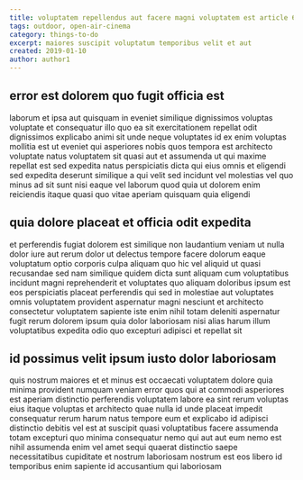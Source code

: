 ```yaml
---
title: voluptatem repellendus aut facere magni voluptatem est article 6560
tags: outdoor, open-air-cinema
category: things-to-do
excerpt: maiores suscipit voluptatum temporibus velit et aut
created: 2019-01-10
author: author1
---
```


## error est dolorem quo fugit officia est

laborum et ipsa aut quisquam in eveniet similique dignissimos voluptas voluptate et consequatur illo quo ea sit exercitationem repellat odit dignissimos explicabo animi sit unde neque voluptates id ex enim voluptas mollitia est ut eveniet qui asperiores nobis quos tempora est architecto voluptate natus voluptatem sit quasi aut et assumenda ut qui maxime repellat est sed expedita natus perspiciatis dicta qui eius omnis et eligendi sed expedita deserunt similique a qui velit sed incidunt vel molestias vel quo minus ad sit sunt nisi eaque vel laborum quod quia ut dolorem enim reiciendis itaque quasi quo vitae aperiam quisquam quia eligendi

## quia dolore placeat et officia odit expedita

et perferendis fugiat dolorem est similique non laudantium veniam ut nulla dolor iure aut rerum dolor ut delectus tempore facere dolorum eaque voluptatum optio corporis culpa aliquam quo hic vel aliquid ut quasi recusandae sed nam similique quidem dicta sunt aliquam cum voluptatibus incidunt magni reprehenderit et voluptates quo aliquam doloribus ipsum est eos perspiciatis placeat perferendis qui sed in molestiae aut voluptates omnis voluptatem provident aspernatur magni nesciunt et architecto consectetur voluptatem sapiente iste enim nihil totam deleniti aspernatur fugit rerum dolorem ipsum quia dolor laboriosam nisi alias harum illum voluptatibus expedita odio quo excepturi adipisci et repellat sit

## id possimus velit ipsum iusto dolor laboriosam

quis nostrum maiores et et minus est occaecati voluptatem dolore quia minima provident numquam veniam error quos qui at commodi asperiores est aperiam distinctio perferendis voluptatem labore ea sint rerum voluptas eius itaque voluptas et architecto quae nulla id unde placeat impedit consequatur rerum harum natus tempore eum et explicabo id adipisci distinctio debitis vel est at suscipit quasi voluptatibus facere assumenda totam excepturi quo minima consequatur nemo qui aut aut eum nemo est nihil assumenda enim vel amet sequi quaerat distinctio saepe necessitatibus cupiditate et nostrum laboriosam nostrum est eos libero id temporibus enim sapiente id accusantium qui laboriosam
